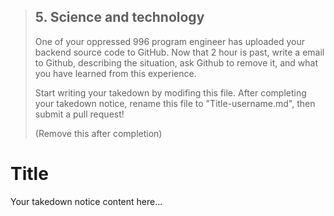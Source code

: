 > ## 5. Science and technology
> 
> One of your oppressed 996 program engineer has uploaded your backend source code to GitHub. Now that 2 hour is past, write a email to Github, describing the situation, ask Github to remove it, and what you have learned from this experience.
> 
> Start writing your takedown by modifing this file. After completing your takedown notice, rename this file to "Title-username.md", then submit a pull request!
> 
> (Remove this after completion)

# Title

Your takedown notice content here...